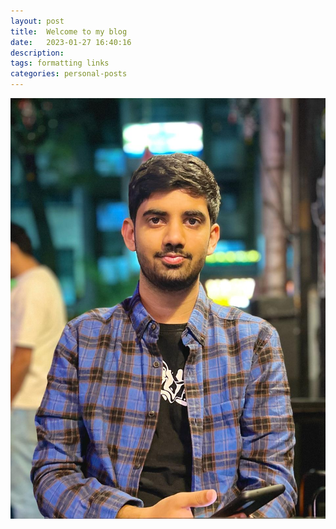 ```yaml
---
layout: post
title:  Welcome to my blog
date:   2023-01-27 16:40:16
description:
tags: formatting links
categories: personal-posts
---
```


![It's me](../assets/img/blog-photos/Itsme.jpeg)

